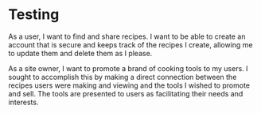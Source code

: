 # Testing

As a user, I want to find and share recipes. I want to be able to create an account that is secure and keeps track of the recipes I create, allowing me to update them and delete them as I please. 

As a site owner, I want to promote a brand of cooking tools to my users. I sought to accomplish this by making a direct connection between the recipes users were making and viewing and the tools I wished to promote and sell. The tools are presented to users as facilitating their needs and interests. 
